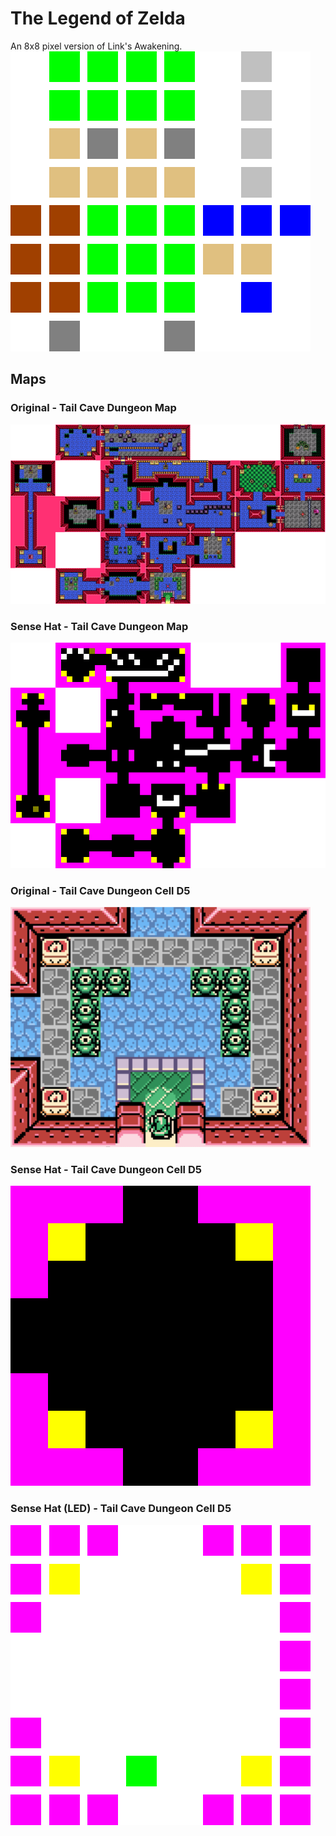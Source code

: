 # The Legend of Zelda
An 8x8 pixel version of Link's Awakening.</br>
![Alt text](/legendOfZelda/img/led_loz_link_12x.bmp?raw=true "Link")

## Maps

### Original - Tail Cave Dungeon Map
![Alt text](/legendOfZelda/img/zeldapedia-tail-cave.png?raw=true "Original Tail Cave dungeon Map")

### Sense Hat - Tail Cave Dungeon Map
![Alt text](/legendOfZelda/img/tail-cave-15x.png?raw=true "Sense Hat Tail Cave dungeon Map")

### Original - Tail Cave Dungeon Cell D5
![Alt text](/legendOfZelda/img/gbc_d1_d5.png?raw=true "Original Tail Cave dungeon cell D5")

### Sense Hat - Tail Cave Dungeon Cell D5
![Alt text](/legendOfZelda/img/d1_d5_60x.bmp?raw=true "Sense Hat Tail Cave dungeon cell D5")

### Sense Hat (LED) - Tail Cave Dungeon Cell D5
![Alt text](/legendOfZelda/img/led_d1_d5_12x.bmp?raw=true "Sense Hat (LED) Tail Cave dungeon cell D5")
